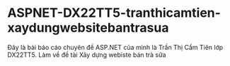 # ASPNET-DX22TT5-tranthicamtien-xaydungwebsitebantrasua
Đây là bài báo cáo chuyên đề ASP.NET của mình là Trần Thị Cẩm Tiên lớp DX22TT5. Làm về đề tài Xây dựng webiste bán trà sữa
